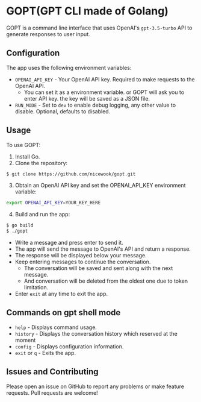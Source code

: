 # GOPT(GPT CLI made of Golang)
GOPT is a command line interface that uses OpenAI's `gpt-3.5-turbo` API to generate responses to user input.

## Configuration
The app uses the following environment variables:

- `OPENAI_API_KEY` - Your OpenAI API key. Required to make requests to the OpenAI API.
  - You can set it as a environment variable. or GOPT will ask you to enter API key. the key will be saved as a JSON file.
- `RUN_MODE` - Set to `dev` to enable debug logging, any other value to disable. Optional, defaults to disabled.

## Usage
To use GOPT:

1. Install Go.
2. Clone the repository:

```bash
$ git clone https://github.com/nicewook/gopt.git
```
3. Obtain an OpenAI API key and set the OPENAI_API_KEY environment variable:
```bash
export OPENAI_API_KEY=YOUR_KEY_HERE
```
4. Build and run the app:
```bash
$ go build 
$ ./gopt
```
- Write a message and press enter to send it. 
- The app will send the message to OpenAI's API and return a response. 
- The response will be displayed below your message.
- Keep entering messages to continue the conversation.
  - The conversation will be saved and sent along with the next message.
  - And conversation will be deleted from the oldest one due to token limitation.
- Enter `exit` at any time to exit the app.

## Commands on gpt shell mode
- `help` - Displays command usage.
- `history` - Displays the conversation history which reserved at the moment
- `config` - Displays configuration information. 
- `exit` or `q` - Exits the app.

## Issues and Contributing
Please open an issue on GitHub to report any problems or make feature requests. Pull requests are welcome!

